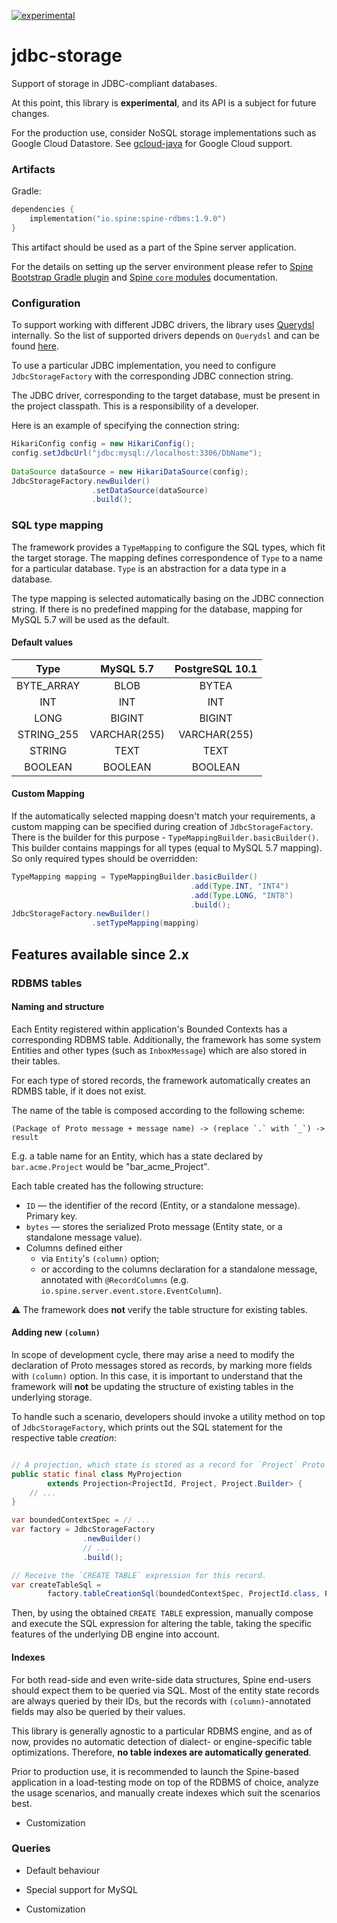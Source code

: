 [![experimental](http://badges.github.io/stability-badges/dist/experimental.svg)](http://github.com/badges/stability-badges)

# jdbc-storage

Support of storage in JDBC-compliant databases.

At this point, this library is **experimental**, and its API is a subject for future changes.

For the production use, consider NoSQL storage implementations such as Google Cloud Datastore. 
See [gcloud-java](https://github.com/SpineEventEngine/gcloud-java/) for Google Cloud support.
  
### Artifacts

Gradle:

```kotlin
dependencies {
    implementation("io.spine:spine-rdbms:1.9.0")
}
```

This artifact should be used as a part of the Spine server application.
 
For the details on setting up the server environment please refer to 
[Spine Bootstrap Gradle plugin](https://github.com/SpineEventEngine/bootstrap/) and 
[Spine `core` modules](https://github.com/SpineEventEngine/core-java/) documentation. 

### Configuration

To support working with different JDBC drivers, the library uses [Querydsl](http://www.querydsl.com/)
internally. So the list of supported drivers depends on `Querydsl` and can be found
[here](http://www.querydsl.com/static/querydsl/4.1.3/reference/html_single/#d0e1067).

To use a particular JDBC implementation, you need to configure `JdbcStorageFactory` with
the corresponding JDBC connection string.
 
The JDBC driver, corresponding to the target database, must be present in the project classpath.
This is a responsibility of a developer.

Here is an example of specifying the connection string:

```java
HikariConfig config = new HikariConfig();
config.setJdbcUrl("jdbc:mysql://localhost:3306/DbName");
        
DataSource dataSource = new HikariDataSource(config);
JdbcStorageFactory.newBuilder()
                  .setDataSource(dataSource)
                  .build();
```

### SQL type mapping

The framework provides a `TypeMapping` to configure the SQL types, which fit the target storage.
The mapping defines correspondence of `Type` to a name for a particular database. 
`Type` is an abstraction for a data type in a database. 

The type mapping is selected automatically basing on the JDBC connection string.
If there is no predefined mapping for the database, mapping for MySQL 5.7 will be used as the default.

#### Default values

| Type         | MySQL 5.7     | PostgreSQL 10.1 |
| :----------: |:-------------:| :--------------:|
| BYTE_ARRAY   | BLOB          | BYTEA           |
| INT          | INT           | INT             |
| LONG         | BIGINT        | BIGINT          |
| STRING_255   | VARCHAR(255)  | VARCHAR(255)    | 
| STRING       | TEXT          | TEXT            |
| BOOLEAN      | BOOLEAN       | BOOLEAN         |

#### Custom Mapping

If the automatically selected mapping doesn't match your requirements, a custom mapping can be
specified during creation of `JdbcStorageFactory`. There is the builder for this purpose - 
`TypeMappingBuilder.basicBuilder()`. This builder contains mappings for all types
(equal to MySQL 5.7 mapping). So only required types should be overridden:

```java
TypeMapping mapping = TypeMappingBuilder.basicBuilder()
                                        .add(Type.INT, "INT4")
                                        .add(Type.LONG, "INT8")
                                        .build();
JdbcStorageFactory.newBuilder()
                  .setTypeMapping(mapping)
```

## Features available since 2.x

### RDBMS tables

#### Naming and structure

Each Entity registered within application's Bounded Contexts has a corresponding RDBMS table.
Additionally, the framework has some system Entities and other types (such as `InboxMessage`)
which are also stored in their tables.

For each type of stored records, the framework automatically creates an RDMBS table, 
if it does not exist.

The name of the table is composed according to the following scheme:

```
(Package of Proto message + message name) -> (replace `.` with `_`) -> result 
```

E.g. a table name for an Entity, which has a state declared by `bar.acme.Project` would be
"bar_acme_Project".

Each table created has the following structure:

* `ID` — the identifier of the record (Entity, or a standalone message). Primary key.
* `bytes` — stores the serialized Proto message (Entity state, or a standalone message value).
* Columns defined either
     * via `Entity`'s `(column)` option;
     * or according to the columns declaration for a standalone message,
       annotated with `@RecordColumns` (e.g. `io.spine.server.event.store.EventColumn`).

:warning: The framework does **not** verify the table structure for existing tables.

#### Adding new `(column)`

In scope of development cycle, there may arise a need to modify the declaration of
Proto messages stored as records, by marking more fields with `(column)` option.
In this case, it is important to understand that the framework will **not** be updating
the structure of existing tables in the underlying storage.

To handle such a scenario, developers should invoke a utility method on top of `JdbcStorageFactory`,
which prints out the SQL statement for the respective table _creation_: 

```java

// A projection, which state is stored as a record for `Project` Proto message.
public static final class MyProjection
        extends Projection<ProjectId, Project, Project.Builder> {
    // ...
}

var boundedContextSpec = // ...
var factory = JdbcStorageFactory
                .newBuilder()
                // ...
                .build();

// Receive the `CREATE TABLE` expression for this record.
var createTableSql = 
        factory.tableCreationSql(boundedContextSpec, ProjectId.class, Project.class);

```

Then, by using the obtained `CREATE TABLE` expression, manually compose and execute
the SQL expression for altering the table, taking the specific features
of the underlying DB engine into account.

#### Indexes

For both read-side and even write-side data structures, Spine end-users should
expect them to be queried via SQL. Most of the entity state records are always queried by their IDs,
but the records with `(column)`-annotated fields may also be queried by their values.

This library is generally agnostic to a particular RDBMS engine, and as of now, provides
no automatic detection of dialect- or engine-specific table optimizations. 
Therefore, **no table indexes are automatically generated**.

Prior to production use, it is recommended to launch the Spine-based application 
in a load-testing mode on top of the RDBMS of choice, analyze the usage scenarios,
and manually create indexes which suit the scenarios best.

- Customization


### Queries

- Default behaviour

- Special support for MySQL

- Customization